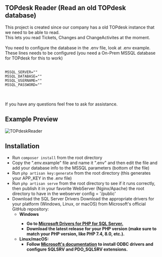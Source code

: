 ## TOPdesk Reader (Read an old TOPdesk database)
This project is created since our company has a old TOPdesk instance that we need to be able to read.<br>
This lets you read Tickets, Changes and ChangeActivites at the moment.<br>
<br>
You need to configure the database in the .env file, look at .env example.<br>
These lines needs to be configured (you need a On-Prem MSSQL database for TOPdesk for this to work)<br>
<br>
```
MSSQL_SERVER=""
MSSQL_DATABASE=""
MSSQL_USERNAME=""
MSSQL_PASSWORD=""
```
<br>
<br>
If you have any questions feel free to ask for assistance.

## Example Preview
![TOPdeskReader](https://github.com/user-attachments/assets/dc9de91d-9324-4a4d-9c53-97bd49408874)

## Installation
* Run ``composer install`` from the root directory
* Copy the ".env.example" file and name it ".env" and then edit the file and add your database info to the MSSQL parameters (bottom of the file)
* Run ``php artisan key:generate`` from the root directory (this generates your APP_KEY in the .env file)
* Run ``php artisan serve`` from the root directory to see if it runs correctly, then publish it in your favorite WebServer (Nginx/Apache) the root directory to have in the webserver config = '/public'
* Download the SQL Server Drivers
Download the appropriate drivers for your platform (Windows, Linux, or macOS) from Microsoft's official GitHub repository:<br>
    * <b>Windows<b>
        * Go to <a href="https://github.com/microsoft/msphpsql/releases">Microsoft Drivers for PHP for SQL Server.</a>
        * Download the latest release for your PHP version (make sure to match your PHP version, like PHP 7.4, 8.0, etc.).
    * <b>Linux/macOS:</b>
        * Follow <a href="https://docs.microsoft.com/en-us/sql/connect/php/installation-tutorial-linux-mac?view=sql-server-ver15">Microsoft's documentation</a> to install ODBC drivers and configure SQLSRV and PDO_SQLSRV extensions.
